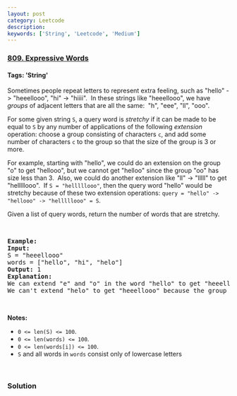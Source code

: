 ```yaml
---
layout: post
category: Leetcode
description: 
keywords: ['String', 'Leetcode', 'Medium']
---
```

### [809. Expressive Words](https://leetcode.com/problems/expressive-words)

#### Tags: 'String'

<div class="content__u3I1 question-content__JfgR"><div><p>Sometimes people repeat letters to represent extra feeling, such as "hello" -&gt; "heeellooo", "hi" -&gt; "hiiii".  In these strings like "heeellooo", we have <em>groups</em> of adjacent letters that are all the same:  "h", "eee", "ll", "ooo".</p>
<p>For some given string <code>S</code>, a query word is <em>stretchy</em> if it can be made to be equal to <code>S</code> by any number of applications of the following <em>extension</em> operation: choose a group consisting of characters <code>c</code>, and add some number of characters <code>c</code> to the group so that the size of the group is 3 or more.</p>
<p>For example, starting with "hello", we could do an extension on the group "o" to get "hellooo", but we cannot get "helloo" since the group "oo" has size less than 3.  Also, we could do another extension like "ll" -&gt; "lllll" to get "helllllooo".  If <code>S = "helllllooo"</code>, then the query word "hello" would be stretchy because of these two extension operations: <code>query = "hello" -&gt; "hellooo" -&gt; "helllllooo" = S</code>.</p>
<p>Given a list of query words, return the number of words that are stretchy. </p>
<p> </p>
<pre><strong>Example:</strong>
<strong>Input:</strong> 
S = "heeellooo"
words = ["hello", "hi", "helo"]
<strong>Output:</strong> 1
<strong>Explanation:</strong> 
We can extend "e" and "o" in the word "hello" to get "heeellooo".
We can't extend "helo" to get "heeellooo" because the group "ll" is not size 3 or more.
</pre>
<p> </p>
<p><strong>Notes: </strong></p>
<ul>
<li><code>0 &lt;= len(S) &lt;= 100</code>.</li>
<li><code>0 &lt;= len(words) &lt;= 100</code>.</li>
<li><code>0 &lt;= len(words[i]) &lt;= 100</code>.</li>
<li><code>S</code> and all words in <code>words</code> consist only of lowercase letters</li>
</ul>
<p> </p>
</div></div>

### Solution
